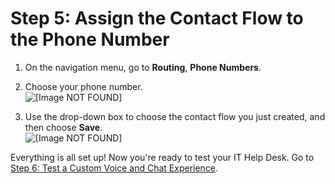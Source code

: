 # Step 5: Assign the Contact Flow to the Phone Number<a name="tutorial1-assign-contact-flow-to-number"></a>

1. On the navigation menu, go to **Routing**, **Phone Numbers**\.

1. Choose your phone number\.  
![\[Image NOT FOUND\]](http://docs.aws.amazon.com/connect/latest/adminguide/images/tutorial1-click-on-phone-number.png)

1. Use the drop\-down box to choose the contact flow you just created, and then choose **Save**\.  
![\[Image NOT FOUND\]](http://docs.aws.amazon.com/connect/latest/adminguide/images/tutorial1-assign-contact-flow-to-phone-number.png)

Everything is all set up\! Now you're ready to test your IT Help Desk\. Go to [Step 6: Test a Custom Voice and Chat Experience](tutorial1-try-it.md)\.